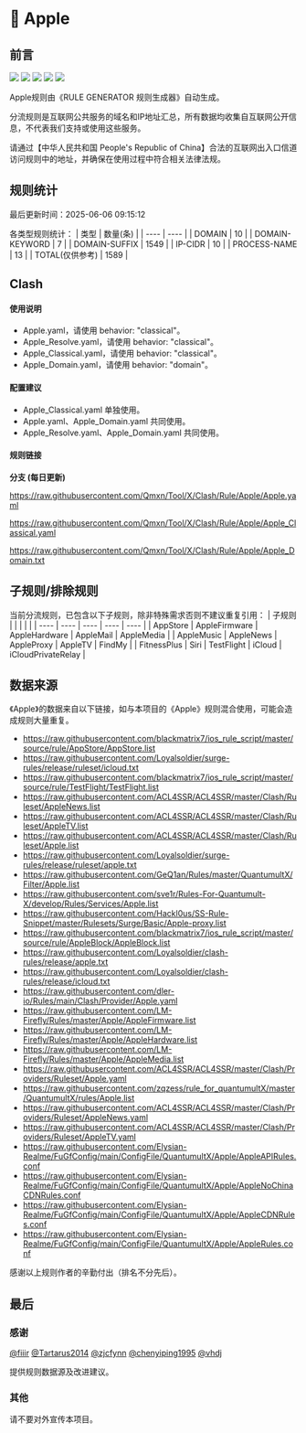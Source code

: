 # 🧸 Apple

## 前言

![](https://shields.io/badge/-移除重复规则-ff69b4) ![](https://shields.io/badge/-DOMAIN与DOMAIN--SUFFIX合并-green) ![](https://shields.io/badge/-DOMAIN--SUFFIX间合并-critical) ![](https://shields.io/badge/-DOMAIN--SUFFIX与DOMAIN--KEYWORD合并-blue) ![](https://shields.io/badge/-IP--CIDR(6)合并-blueviolet) 

Apple规则由《RULE GENERATOR 规则生成器》自动生成。

分流规则是互联网公共服务的域名和IP地址汇总，所有数据均收集自互联网公开信息，不代表我们支持或使用这些服务。

请通过【中华人民共和国 People's Republic of China】合法的互联网出入口信道访问规则中的地址，并确保在使用过程中符合相关法律法规。

## 规则统计

最后更新时间：2025-06-06 09:15:12

各类型规则统计：
| 类型 | 数量(条)  | 
| ---- | ----  |
| DOMAIN | 10  | 
| DOMAIN-KEYWORD | 7  | 
| DOMAIN-SUFFIX | 1549  | 
| IP-CIDR | 10  | 
| PROCESS-NAME | 13  | 
| TOTAL(仅供参考) | 1589  | 


## Clash 

#### 使用说明
- Apple.yaml，请使用 behavior: "classical"。
- Apple_Resolve.yaml，请使用 behavior: "classical"。
- Apple_Classical.yaml，请使用 behavior: "classical"。
- Apple_Domain.yaml，请使用 behavior: "domain"。

#### 配置建议
- Apple_Classical.yaml 单独使用。
- Apple.yaml、Apple_Domain.yaml 共同使用。
- Apple_Resolve.yaml、Apple_Domain.yaml 共同使用。

#### 规则链接
**分支 (每日更新)**

https://raw.githubusercontent.com/Qmxn/Tool/X/Clash/Rule/Apple/Apple.yaml

https://raw.githubusercontent.com/Qmxn/Tool/X/Clash/Rule/Apple/Apple_Classical.yaml

https://raw.githubusercontent.com/Qmxn/Tool/X/Clash/Rule/Apple/Apple_Domain.txt





















## 子规则/排除规则

当前分流规则，已包含以下子规则，除非特殊需求否则不建议重复引用：
| 子规则  |  |  |  |  | 
| ---- | ---- | ---- | ---- | ----  |
| AppStore | AppleFirmware | AppleHardware | AppleMail | AppleMedia  | 
| AppleMusic | AppleNews | AppleProxy | AppleTV | FindMy  | 
| FitnessPlus | Siri | TestFlight | iCloud | iCloudPrivateRelay  | 


## 数据来源

《Apple》的数据来自以下链接，如与本项目的《Apple》规则混合使用，可能会造成规则大量重复。

- https://raw.githubusercontent.com/blackmatrix7/ios_rule_script/master/source/rule/AppStore/AppStore.list
- https://raw.githubusercontent.com/Loyalsoldier/surge-rules/release/ruleset/icloud.txt
- https://raw.githubusercontent.com/blackmatrix7/ios_rule_script/master/source/rule/TestFlight/TestFlight.list
- https://raw.githubusercontent.com/ACL4SSR/ACL4SSR/master/Clash/Ruleset/AppleNews.list
- https://raw.githubusercontent.com/ACL4SSR/ACL4SSR/master/Clash/Ruleset/AppleTV.list
- https://raw.githubusercontent.com/ACL4SSR/ACL4SSR/master/Clash/Ruleset/Apple.list
- https://raw.githubusercontent.com/Loyalsoldier/surge-rules/release/ruleset/apple.txt
- https://raw.githubusercontent.com/GeQ1an/Rules/master/QuantumultX/Filter/Apple.list
- https://raw.githubusercontent.com/sve1r/Rules-For-Quantumult-X/develop/Rules/Services/Apple.list
- https://raw.githubusercontent.com/Hackl0us/SS-Rule-Snippet/master/Rulesets/Surge/Basic/Apple-proxy.list
- https://raw.githubusercontent.com/blackmatrix7/ios_rule_script/master/source/rule/AppleBlock/AppleBlock.list
- https://raw.githubusercontent.com/Loyalsoldier/clash-rules/release/apple.txt
- https://raw.githubusercontent.com/Loyalsoldier/clash-rules/release/icloud.txt
- https://raw.githubusercontent.com/dler-io/Rules/main/Clash/Provider/Apple.yaml
- https://raw.githubusercontent.com/LM-Firefly/Rules/master/Apple/AppleFirmware.list
- https://raw.githubusercontent.com/LM-Firefly/Rules/master/Apple/AppleHardware.list
- https://raw.githubusercontent.com/LM-Firefly/Rules/master/Apple/AppleMedia.list
- https://raw.githubusercontent.com/ACL4SSR/ACL4SSR/master/Clash/Providers/Ruleset/Apple.yaml
- https://raw.githubusercontent.com/zqzess/rule_for_quantumultX/master/QuantumultX/rules/Apple.list
- https://raw.githubusercontent.com/ACL4SSR/ACL4SSR/master/Clash/Providers/Ruleset/AppleNews.yaml
- https://raw.githubusercontent.com/ACL4SSR/ACL4SSR/master/Clash/Providers/Ruleset/AppleTV.yaml
- https://raw.githubusercontent.com/Elysian-Realme/FuGfConfig/main/ConfigFile/QuantumultX/Apple/AppleAPIRules.conf
- https://raw.githubusercontent.com/Elysian-Realme/FuGfConfig/main/ConfigFile/QuantumultX/Apple/AppleNoChinaCDNRules.conf
- https://raw.githubusercontent.com/Elysian-Realme/FuGfConfig/main/ConfigFile/QuantumultX/Apple/AppleCDNRules.conf
- https://raw.githubusercontent.com/Elysian-Realme/FuGfConfig/main/ConfigFile/QuantumultX/Apple/AppleRules.conf


感谢以上规则作者的辛勤付出（排名不分先后）。

## 最后

### 感谢

[@fiiir](https://github.com/fiiir) [@Tartarus2014](https://github.com/Tartarus2014) [@zjcfynn](https://github.com/zjcfynn) [@chenyiping1995](https://github.com/chenyiping1995) [@vhdj](https://github.com/vhdj)

提供规则数据源及改进建议。

### 其他

请不要对外宣传本项目。
